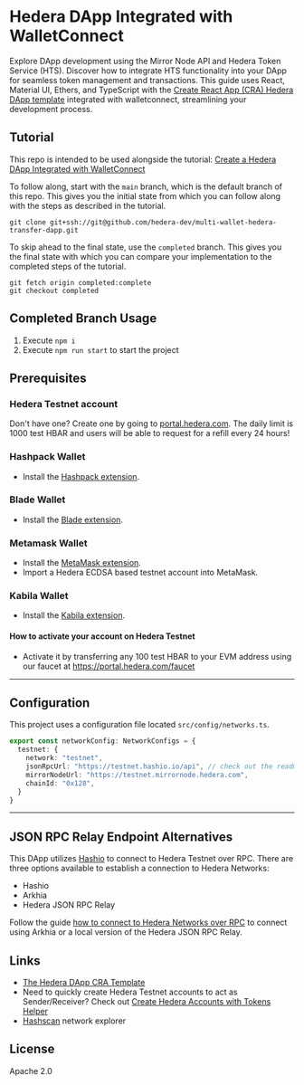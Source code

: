 # Hedera DApp Integrated with WalletConnect
Explore DApp development using the Mirror Node API and Hedera Token Service (HTS). Discover how to integrate HTS functionality into your DApp for seamless token management and transactions. This guide uses React, Material UI, Ethers, and TypeScript with the [Create React App (CRA) Hedera DApp template](https://github.com/hedera-dev/cra-hedera-dapp-template) integrated with walletconnect, streamlining your development process.

## Tutorial
This repo is intended to be used alongside the tutorial:
[Create a Hedera DApp Integrated with WalletConnect](https://docs.hedera.com/hedera/tutorials/more-tutorials/develop-a-hedera-dapp-integrated-with-walletconnect)

To follow along, start with the `main` branch,
which is the default branch of this repo.
This gives you the initial state from which you can follow along
with the steps as described in the tutorial.

```shell
git clone git+ssh://git@github.com/hedera-dev/multi-wallet-hedera-transfer-dapp.git
```

To skip ahead to the final state, use the `completed` branch.
This gives you the final state with which you can compare your implementation
to the completed steps of the tutorial.

```shell
git fetch origin completed:complete
git checkout completed
```
## Completed Branch Usage

1. Execute ```npm i```
2. Execute ```npm run start``` to start the project

## Prerequisites

### Hedera Testnet account

Don't have one? Create one by going to [portal.hedera.com](https://portal.hedera.com/register). The daily limit is 1000 test HBAR and users will be able to request for a refill every 24 hours!

### Hashpack Wallet
* Install the [Hashpack extension](https://chrome.google.com/webstore/detail/hashpack/gjagmgiddbbciopjhllkdnddhcglnemk).  

### Blade Wallet
* Install the [Blade extension](https://chrome.google.com/webstore/detail/blade-%E2%80%93-hedera-web3-digit/abogmiocnneedmmepnohnhlijcjpcifd).  

### Metamask Wallet
* Install the [MetaMask extension](https://chrome.google.com/webstore/detail/metamask/nkbihfbeogaeaoehlefnkodbefgpgknn).
* Import a Hedera ECDSA based testnet account into MetaMask.  

### Kabila Wallet
* Install the [Kabila extension](https://www.kabila.app/wallet).

#### How to activate your account on Hedera Testnet

* Activate it by transferring any 100 test HBAR to your EVM address using our faucet at https://portal.hedera.com/faucet

-----

## Configuration
This project uses a configuration file located `src/config/networks.ts`.

```TypeScript
export const networkConfig: NetworkConfigs = {
  testnet: {
    network: "testnet",
    jsonRpcUrl: "https://testnet.hashio.io/api", // check out the readme for alternative RPC Relay urls
    mirrorNodeUrl: "https://testnet.mirrornode.hedera.com",
    chainId: "0x128",
  }
}
```

---

## JSON RPC Relay Endpoint Alternatives
This DApp utilizes [Hashio](https://swirldslabs.com/hashio/) to connect to Hedera Testnet over RPC.
There are three options available to establish a connection to Hedera Networks:
* Hashio
* Arkhia
* Hedera JSON RPC Relay

Follow the guide [how to connect to Hedera Networks over RPC](https://docs.hedera.com/hedera/tutorials/more-tutorials/json-rpc-connections) to connect using Arkhia or a local version of the Hedera JSON RPC Relay.

## Links
* [The Hedera DApp CRA Template](https://github.com/hedera-dev/cra-hedera-dapp-template)
* Need to quickly create Hedera Testnet accounts to act as Sender/Receiver? Check out [Create Hedera Accounts with Tokens Helper](https://github.com/hedera-dev/hedera-create-account-and-token-helper)
* [Hashscan](https://hashscan.io/testnet/dashboard) network explorer


## License
Apache 2.0
